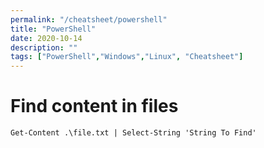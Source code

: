 ```yaml
---
permalink: "/cheatsheet/powershell"
title: "PowerShell"
date: 2020-10-14
description: ""
tags: ["PowerShell","Windows","Linux", "Cheatsheet"]
---
```


# Find content in files

`Get-Content .\file.txt | Select-String 'String To Find'`
